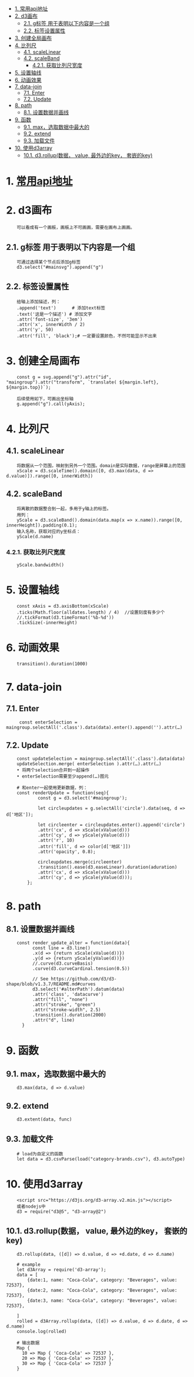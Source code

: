 - [1. 常用api地址](#1-常用api地址)
- [2. d3画布](#2-d3画布)
  - [2.1. g标签 用于表明以下内容是一个组](#21-g标签-用于表明以下内容是一个组)
  - [2.2. 标签设置属性](#22-标签设置属性)
- [3. 创建全局画布](#3-创建全局画布)
- [4. 比列尺](#4-比列尺)
  - [4.1. scaleLinear](#41-scalelinear)
  - [4.2. scaleBand](#42-scaleband)
    - [4.2.1. 获取比列尺宽度](#421-获取比列尺宽度)
- [5. 设置轴线](#5-设置轴线)
- [6. 动画效果](#6-动画效果)
- [7. data-join](#7-data-join)
  - [7.1. Enter](#71-enter)
  - [7.2. Update](#72-update)
- [8. path](#8-path)
  - [8.1. 设置数据并画线](#81-设置数据并画线)
- [9. 函数](#9-函数)
  - [9.1. max，选取数据中最大的](#91-max选取数据中最大的)
  - [9.2. extend](#92-extend)
  - [9.3. 加载文件](#93-加载文件)
- [10. 使用d3array](#10-使用d3array)
  - [10.1. d3.rollup(数据， value, 最外边的key， 套嵌的key)](#101-d3rollup数据-value-最外边的key-套嵌的key)


# 1. [常用api地址](https://github.com/xswei/d3js_doc/blob/master/API_Reference/API.md)

# 2. d3画布
```
    可以看成有一个画板，画板上不可画画，需要在画布上画画。
```
## 2.1. g标签 用于表明以下内容是一个组
```
    可通过选择某个节点后添加g标签
    d3.select("#mainsvg").append("g")
```
## 2.2. 标签设置属性
```
    给轴上添加描述，列：
    .append('text')      # 添加text标签
    .text('这是一个描述') # 添加文字
    .attr('font-size', '3em')
    .attr('x', innerWidth / 2)
    .attr('y', 50)
    .attr('fill', 'black');# 一定要设置颜色，不然可能显示不出来
```

# 3. 创建全局画布
```
    const g = svg.append("g").attr("id", "maingroup").attr("transform", `translate( ${margin.left}, ${margin.top})`);

    后续使用如下，可画出坐标轴
    g.append("g").call(yAxis);

```

# 4. 比列尺
## 4.1. scaleLinear
```
    将数据从一个范围，映射到另外一个范围。domain是实际数据，range是屏幕上的范围
    xScale = d3.scaleTime().domain([0, d3.max(data, d => d.value)]).range([0, innerWidth])
```


## 4.2. scaleBand
```
    将离散的数据整合到一起，多用于y轴上的标签。
    用列：
    yScale = d3.scaleBand().domain(data.map(x => x.name)).range([0, innerHeight]).padding(0.1);
    输入名称，获取对应的y坐标点：
    yScale(d.name)
```
### 4.2.1. 获取比列尺宽度
```
    yScale.bandwidth()
```

# 5. 设置轴线
```
    const xAxis = d3.axisBottom(xScale)
    .ticks(Math.floor(alldates.length) / 4)  //设置刻度有多少个
    //.tickFormat(d3.timeFormat('%b-%d'))
    .tickSize(-innerHeight)
```



# 6. 动画效果
```
    transition().duration(1000)
```

# 7. data-join
## 7.1. Enter
```
     const enterSelection = maingroup.selectAll('.class').data(data).enter().append('').attr(…) 
```
## 7.2. Update
```
    const updateSelection = maingroup.selectAll('.class').data(data)
    updateSelection.merge( enterSelection ).attr(…).attr(…)
    • 将两个selection合并到一起操作 
    • enterSelection需要至少append(…)图元

    # 和enter一起使用更新数据，列：
    const renderUpdate = function(seq){
            const g = d3.select('#maingroup');

            let circleupdates = g.selectAll('circle').data(seq, d => d['地区']);

            let circleenter = circleupdates.enter().append('circle')
            .attr('cx', d => xScale(xValue(d)))
            .attr('cy', d => yScale(yValue(d)))
            .attr('r', 10)
            .attr('fill', d => color[d['地区']])
            .attr('opacity', 0.8);

            circleupdates.merge(circleenter)
            .transition().ease(d3.easeLinear).duration(aduration)
            .attr('cx', d => xScale(xValue(d)))
            .attr('cy', d => yScale(yValue(d)));
        };

```


# 8. path
## 8.1. 设置数据并画线
```
    const render_update_alter = function(data){
          const line = d3.line()
          .x(d => {return xScale(xValue(d))})
          .y(d => {return yScale(yValue(d))})
          //.curve(d3.curveBasis)
          .curve(d3.curveCardinal.tension(0.5))

          // See https://github.com/d3/d3-shape/blob/v1.3.7/README.md#curves
          d3.select('#alterPath').datum(data)
          .attr('class', 'datacurve')
          .attr("fill", "none")
          .attr("stroke", "green")
          .attr("stroke-width", 2.5)
          .transition().duration(2000)
          .attr("d", line)
      }
```


# 9. 函数
## 9.1. max，选取数据中最大的
```
    d3.max(data, d => d.value)
```
## 9.2. extend
```
    d3.extent(data, func)
```
## 9.3. 加载文件
```
    # load为自定义的函数
    let data = d3.csvParse(load("category-brands.csv"), d3.autoType)
```

# 10. 使用d3array
```
    <script src="https://d3js.org/d3-array.v2.min.js"></script>
    或者nodejs中
    d3 = require("d3@5", "d3-array@2")
```
## 10.1. d3.rollup(数据， value, 最外边的key， 套嵌的key)
```
    d3.rollup(data, ([d]) => d.value, d => +d.date, d => d.name)

    # example
    let d3Array = require('d3-array');
    data = [
        {date:1, name: "Coca-Cola", category: "Beverages", value: 72537},
        {date:2, name: "Coca-Cola", category: "Beverages", value: 72537},
        {date:3, name: "Coca-Cola", category: "Beverages", value: 72537},
    
    ]
    rolled = d3Array.rollup(data, ([d]) => d.value, d => d.date, d => d.name)
    console.log(rolled)

    # 输出数据
    Map {
      10 => Map { 'Coca-Cola' => 72537 },
      20 => Map { 'Coca-Cola' => 72537 },
      30 => Map { 'Coca-Cola' => 72537 }
    }
```




